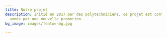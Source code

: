 ```yaml
---
title: Notre projet
description: Initié en 2017 par des polytechniciens, ce projet est continué chaque
  année par une nouvelle promotion.
bg_image: images/featue-bg.jpg

---
```

